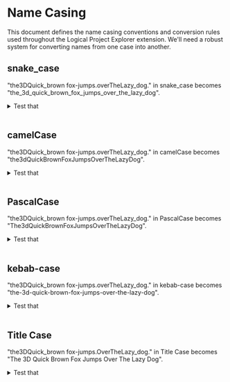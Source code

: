 # Name Casing

This document defines the name casing conventions and conversion rules used throughout the Logical Project Explorer extension. We'll need a robust system for converting names from one case into another.

## snake_case

"the3DQuick_brown fox-jumps.overTheLazy_dog." in snake_case becomes "the_3d_quick_brown_fox_jumps_over_the_lazy_dog".

<details>
<summary>Test that</summary>

- TODO...

[How to Test](/design_docs/vscode_extensions.md#testing)

</details><br>

## camelCase

"the3DQuick_brown fox-jumps.overTheLazy_dog." in camelCase becomes "the3dQuickBrownFoxJumpsOverTheLazyDog".

<details>
<summary>Test that</summary>

- TODO...

[How to Test](/design_docs/vscode_extensions.md#testing)

</details><br>

## PascalCase

"the3DQuick_brown fox-jumps.overTheLazy_dog." in PascalCase becomes "The3dQuickBrownFoxJumpsOverTheLazyDog".

<details>
<summary>Test that</summary>

- TODO...

[How to Test](/design_docs/vscode_extensions.md#testing)

</details><br>

## kebab-case

"the3DQuick_brown fox-jumps.overTheLazy_dog." in kebab-case becomes "the-3d-quick-brown-fox-jumps-over-the-lazy-dog".

<details>
<summary>Test that</summary>

- TODO...

[How to Test](/design_docs/vscode_extensions.md#testing)

</details><br>

## Title Case

"the3DQuick_brown fox-jumps.OverTheLazy_dog." in Title Case becomes "The 3D Quick Brown Fox Jumps Over The Lazy Dog".

<details>
<summary>Test that</summary>

- TODO...

[How to Test](/design_docs/vscode_extensions.md#testing)

</details><br>
